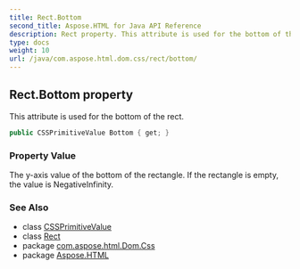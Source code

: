 ```yaml
---
title: Rect.Bottom
second_title: Aspose.HTML for Java API Reference
description: Rect property. This attribute is used for the bottom of the rect
type: docs
weight: 10
url: /java/com.aspose.html.dom.css/rect/bottom/
---
```

## Rect.Bottom property

This attribute is used for the bottom of the rect.

```java
public CSSPrimitiveValue Bottom { get; }
```

### Property Value

The y-axis value of the bottom of the rectangle. If the rectangle is empty, the value is NegativeInfinity.

### See Also

* class [CSSPrimitiveValue](../../cssprimitivevalue/)
* class [Rect](../)
* package [com.aspose.html.Dom.Css](../../rect/)
* package [Aspose.HTML](../../../)
